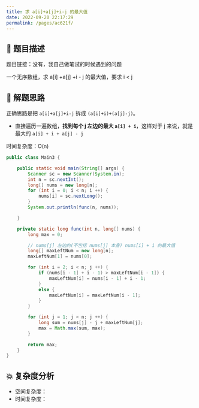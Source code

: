 ```yaml
---
title: 求 a[i]+a[j]+i-j 的最大值
date: 2022-09-20 22:17:29
permalink: /pages/ac621f/
---
```

## 📃 题目描述

题目链接：没有，我自己做笔试的时候遇到的问题

一个无序数组，求 a[i] +a[j] +i - j 的最大值，要求 i < j

## 🔔 解题思路

正确思路是把 `a[i]+a[j]+i-j` 拆成 `(a[i]+i)+(a[j]-j)`。

- 直接遍历一遍数组，**找到每个 j 左边的最大 `a[i] + i`**，这样对于 j 来说，就是最大的 `a[i] + i + a[j] - j`

时间复杂度：O(n)


```java
public class Main3 {

    public static void main(String[] args) {
        Scanner sc = new Scanner(System.in);
        int n = sc.nextInt();
        long[] nums = new long[n];
        for (int i = 0; i < n; i ++) {
            nums[i] = sc.nextLong();
        }
        System.out.println(func(n, nums));

    }

    private static long func(int n, long[] nums) {
        long max = 0;

        // nums[j] 左边的(不包括 nums[j] 本身) nums[i] + i 的最大值
        long[] maxLeftNum = new long[n];
        maxLeftNum[1] = nums[0];

        for (int i = 2; i < n; j ++) {
            if (nums[i - 1] + i - 1) > maxLeftNum[i - 1]) {
                maxLeftNum[i] = nums[i - 1] + i - 1;
            }
            else {
                maxLeftNum[i] = maxLeftNum[i - 1];
            }
        }

        for (int j = 1; j < n; j ++) {
            long sum = nums[j] - j + maxLeftNum[j];
            max = Math.max(sum, max);
        }

        return max;
    }
}
```

## 💥 复杂度分析

- 空间复杂度：
- 时间复杂度：

